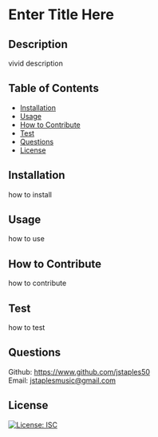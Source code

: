 # Enter Title Here 

## Description
vivid description

## Table of Contents

- [Installation](#installation)
- [Usage](#usage)
- [How to Contribute](#how-to-contribute)
- [Test](#test)
- [Questions](#questions)
- [License](#license)

## Installation
how to install

## Usage
how to use

## How to Contribute
how to contribute

## Test
how to test

## Questions
Github: https://www.github.com/jstaples50<br>
Email: jstaplesmusic@gmail.com

## License

[![License: ISC](https://img.shields.io/badge/License-ISC-blue.svg)](https://opensource.org/licenses/ISC)
